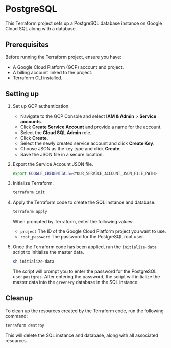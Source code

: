 # PostgreSQL

This Terraform project sets up a PostgreSQL database instance on Google Cloud SQL along with a database.

## Prerequisites

Before running the Terraform project, ensure you have:

- A Google Cloud Platform (GCP) account and project.
- A billing account linked to the project.
- Terraform CLI installed.

## Setting up

1. Set up GCP authentication.

    - Navigate to the GCP Console and select **IAM & Admin** > **Service accounts**.
    - Click **Create Service Account** and provide a name for the account.
    - Select the **Cloud SQL Admin** role.
    - Click **Create**.
    - Select the newly created service account and click **Create Key**.
    - Choose JSON as the key type and click **Create**.
    - Save the JSON file in a secure location.

1. Export the Service Account JSON file.

    ```sh
    export GOOGLE_CREDENTIALS=<YOUR_SERVICE_ACCOUNT_JSON_FILE_PATH>
    ```

1. Initialize Terraform.

    ```sh
    terraform init
    ```

1. Apply the Terraform code to create the SQL instance and database.

    ```sh
    terraform apply
    ```

    When prompted by Terraform, enter the following values:

    - `project` The ID of the Google Cloud Platform project you want to use.
    - `root_password` The password for the PostgreSQL root user.

1. Once the Terraform code has been applied, run the `initialize-data` script to initialize the master data.

    ```sh
    sh initialize-data
    ```

    The script will prompt you to enter the password for the PostgreSQL user `postgres`. After entering the password, the script will initialize the master data into the `greenery` database in the SQL instance.

## Cleanup

To clean up the resources created by the Terraform code, run the following command:

```sh
terraform destroy
```

This will delete the SQL instance and database, along with all associated resources.
